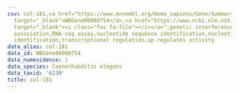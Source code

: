 ```yaml
---
csv: col-181,<a href="https://www.ensembl.org/Homo_sapiens/Gene/Summary?db=core;g=WBGene00000754"
  target="_blank">WBGene00000754</a>,<a href="https://www.ncbi.nlm.nih.gov/pubmed/27496166"
  target="_blank"><i class="fas fa-file"></i></a>",genetic interference,functional
  association,RNA-seq assay,nucleotide sequence identification,nucleotide sequence
  identification,transcriptional regulation,up-regulates activity
data_alias: col-181
data_id: WBGene00000754
data_numevidence: 1
data_species: Caenorhabditis elegans
data_taxid: '6239'
title: col-181
---
```

